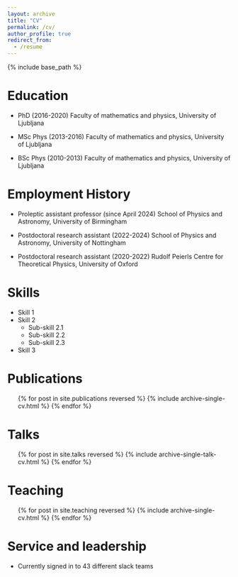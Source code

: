 ```yaml
---
layout: archive
title: "CV"
permalink: /cv/
author_profile: true
redirect_from:
  - /resume
---
```


{% include base_path %}

Education
======
* PhD (2016-2020)
Faculty of mathematics and physics, University of Ljubljana

* MSc Phys (2013-2016)
Faculty of mathematics and physics, University of Ljubljana

* BSc Phys (2010-2013)
Faculty of mathematics and physics, University of Ljubljana

Employment History
======
* Proleptic assistant professor (since April 2024)
School of Physics and Astronomy, University of Birmingham

* Postdoctoral research assistant (2022-2024)
School of Physics and Astronomy, University of Nottingham

* Postdoctoral research assistant (2020-2022) 
Rudolf Peierls Centre for Theoretical Physics, University of Oxford
  
Skills
======
* Skill 1
* Skill 2
  * Sub-skill 2.1
  * Sub-skill 2.2
  * Sub-skill 2.3
* Skill 3

Publications
======
  <ul>{% for post in site.publications reversed %}
    {% include archive-single-cv.html %}
  {% endfor %}</ul>
  
Talks
======
  <ul>{% for post in site.talks reversed %}
    {% include archive-single-talk-cv.html  %}
  {% endfor %}</ul>
  
Teaching
======
  <ul>{% for post in site.teaching reversed %}
    {% include archive-single-cv.html %}
  {% endfor %}</ul>
  
Service and leadership
======
* Currently signed in to 43 different slack teams
